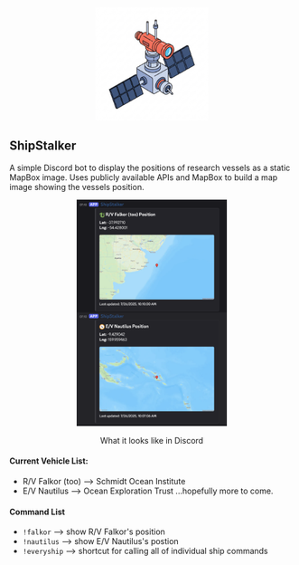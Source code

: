 <p align="center">
  <img src="avatar.png" alt="avatar" height="200" />
</p>

## ShipStalker
A simple Discord bot to display the positions of research vessels as a static MapBox image.  Uses publicly available APIs and MapBox to build a map image showing the vessels position.

<div align="center">
  <img src="screenshot.png" alt="screenshot" height="400" />
  <p>What it looks like in Discord</p>
</div>

#### Current Vehicle List:
- R/V Falkor (too) --> Schmidt Ocean Institute
- E/V Nautilus --> Ocean Exploration Trust
...hopefully more to come.

#### Command List
- `!falkor` --> show R/V Falkor's position
- `!nautilus` --> show E/V Nautilus's postion
- `!everyship` --> shortcut for calling all of individual ship commands
